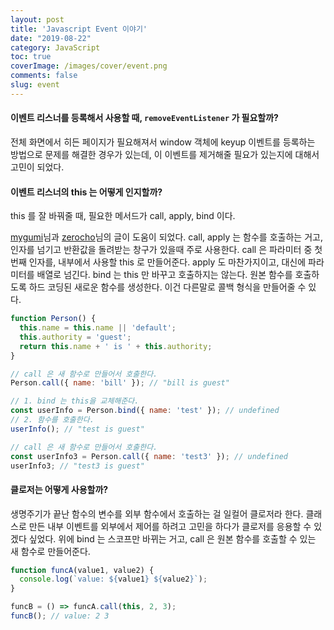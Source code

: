 ```yaml
---
layout: post
title: 'Javascript Event 이야기'
date: "2019-08-22"
category: JavaScript
toc: true
coverImage: /images/cover/event.png
comments: false
slug: event
---
```


#### 이벤트 리스너를 등록해서 사용할 때, `removeEventListener` 가 필요할까?

전체 화면에서 히든 페이지가 필요해져서 window 객체에 keyup 이벤트를 등록하는 방법으로 문제를 해결한 경우가 있는데,
이 이벤트를 제거해줄 필요가 있는지에 대해서 고민이 되었다.
<!-- more -->
#### 이벤트 리스너의 this 는 어떻게 인지할까?

this 를 잘 바꿔줄 때, 필요한 메서드가 call, apply, bind 이다.

[mygumi][mygumi]님과 [zerocho][zerocho]님의 글이 도움이 되었다.
call, apply 는 함수를 호출하는 거고, 인자를 넘기고 반환값을 돌려받는 창구가 있을때 주로 사용한다.
call 은 파라미터 중 첫번째 인자를, 내부에서 사용할 this 로 만들어준다.
apply 도 마찬가지이고, 대신에 파라미터를 배열로 넘긴다.
bind 는 this 만 바꾸고 호출하지는 않는다. 원본 함수를 호출하도록 하드 코딩된 새로운 함수를 생성한다.
이건 다른말로 콜백 형식을 만들어줄 수 있다.

```js
function Person() {
  this.name = this.name || 'default';
  this.authority = 'guest';
  return this.name + ' is ' + this.authority;
}

// call 은 새 함수로 만들어서 호출한다.
Person.call({ name: 'bill' }); // "bill is guest"

// 1. bind 는 this을 교체해준다.
const userInfo = Person.bind({ name: 'test' }); // undefined
// 2. 함수를 호출한다.
userInfo(); // "test is guest"

// call 은 새 함수로 만들어서 호출한다.
const userInfo3 = Person.call({ name: 'test3' }); // undefined
userInfo3; // "test3 is guest"
```

#### 클로저는 어떻게 사용할까?

생명주기가 끝난 함수의 변수를 외부 함수에서 호출하는 걸 일컬어 클로저라 한다.
클래스로 만든 내부 이벤트를 외부에서 제어를 하려고 고민을 하다가 클로저를 응용할 수 있겠다 싶었다.
위에 bind 는 스코프만 바뀌는 거고, call 은 원본 함수를 호출할 수 있는 새 함수로 만들어준다.

```js
function funcA(value1, value2) {
  console.log(`value: ${value1} ${value2}`);
}

funcB = () => funcA.call(this, 2, 3);
funcB(); // value: 2 3
```

[mygumi]: https://mygumi.tistory.com/332
[zerocho]: https://www.zerocho.com/category/JavaScript/post/57433645a48729787807c3fd
